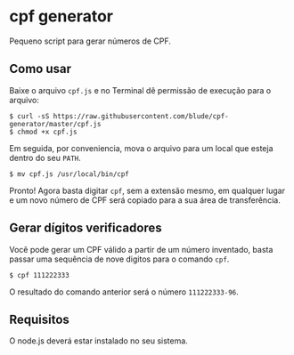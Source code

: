 # cpf generator
Pequeno script para gerar números de CPF.

## Como usar
Baixe o arquivo `cpf.js` e no Terminal dê permissão de execução para o arquivo:

```
$ curl -sS https://raw.githubusercontent.com/blude/cpf-generator/master/cpf.js
$ chmod +x cpf.js
```

Em seguida, por conveniencia, mova o arquivo para um local que esteja dentro do seu `PATH`.

```
$ mv cpf.js /usr/local/bin/cpf
```

Pronto! Agora basta digitar `cpf`, sem a extensão mesmo, em qualquer lugar e um novo número de CPF será copiado para a sua área de transferência.

## Gerar dígitos verificadores

Você pode gerar um CPF válido a partir de um número inventado, basta passar uma sequência de nove digitos para o comando `cpf`.

```
$ cpf 111222333
```

O resultado do comando anterior será o número `111222333-96`.

## Requisitos

O node.js deverá estar instalado no seu sistema.
